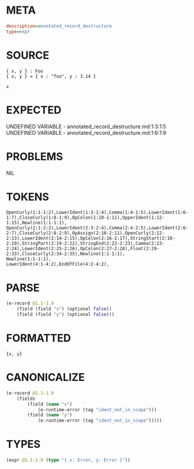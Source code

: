 # META
~~~ini
description=annotated_record_destructure
type=expr
~~~
# SOURCE
~~~roc
{ x, y } : Foo
{ x, y } = { x : "foo", y : 3.14 }

x
~~~
# EXPECTED
UNDEFINED VARIABLE - annotated_record_destructure.md:1:3:1:5
UNDEFINED VARIABLE - annotated_record_destructure.md:1:6:1:9
# PROBLEMS
NIL
# TOKENS
~~~zig
OpenCurly(1:1-1:2),LowerIdent(1:3-1:4),Comma(1:4-1:5),LowerIdent(1:6-1:7),CloseCurly(1:8-1:9),OpColon(1:10-1:11),UpperIdent(1:12-1:15),Newline(1:1-1:1),
OpenCurly(2:1-2:2),LowerIdent(2:3-2:4),Comma(2:4-2:5),LowerIdent(2:6-2:7),CloseCurly(2:8-2:9),OpAssign(2:10-2:11),OpenCurly(2:12-2:13),LowerIdent(2:14-2:15),OpColon(2:16-2:17),StringStart(2:18-2:19),StringPart(2:19-2:22),StringEnd(2:22-2:23),Comma(2:23-2:24),LowerIdent(2:25-2:26),OpColon(2:27-2:28),Float(2:29-2:33),CloseCurly(2:34-2:35),Newline(1:1-1:1),
Newline(1:1-1:1),
LowerIdent(4:1-4:2),EndOfFile(4:2-4:2),
~~~
# PARSE
~~~clojure
(e-record @1.1-1.9
	(field (field "x") (optional false))
	(field (field "y") (optional false)))
~~~
# FORMATTED
~~~roc
{x, y}
~~~
# CANONICALIZE
~~~clojure
(e-record @1.1-1.9
	(fields
		(field (name "x")
			(e-runtime-error (tag "ident_not_in_scope")))
		(field (name "y")
			(e-runtime-error (tag "ident_not_in_scope")))))
~~~
# TYPES
~~~clojure
(expr @1.1-1.9 (type "{ x: Error, y: Error }"))
~~~
